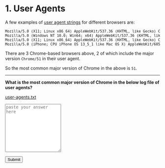 
# 1. User Agents

A few examples of [user agent strings](https://developer.mozilla.org/en-US/docs/Web/HTTP/Headers/User-Agent) for different browsers are:

<small>
<pre style="max-width: 100%; overflow-x: scroll">
Mozilla/5.0 (X11; Linux x86_64) AppleWebKit/537.36 (KHTML, like Gecko) Chrome/51.0.2704.103 Safari/537.36
Mozilla/5.0 (Windows NT 10.0; Win64; x64) AppleWebKit/537.36 (KHTML, like Gecko) Chrome/91.0.4472.124 Safari/537.36 Edg/91.0.864.59
Mozilla/5.0 (X11; Linux x86_64) AppleWebKit/537.36 (KHTML, like Gecko) Chrome/51.0.2704.106 Safari/537.36 OPR/38.0.2220.41
Mozilla/5.0 (iPhone; CPU iPhone OS 13_5_1 like Mac OS X) AppleWebKit/605.1.15 (KHTML, like Gecko) Version/13.1.1 Mobile/15E148 Safari/604.1
</pre>
</small>

There are 3 Chrome-based browsers above, 2 of which include the major version `Chrome/51` in their user agent.

So the most common major version of Chrome in the above is `51`.

---

**What is the most common major version of Chrome in the below log file of user agents?**

[user-agents.txt](testdata/user-agents.txt)

<textarea id="answer" rows="10" cols="20" placeholder="paste your answer here" data-hash="93a73825c1b761d11bf2b3f4dff760d07888d3fde05dcf55f1da84aa6041a5a8"></textarea>

<button id="check" type="button">Submit</button>

<script src="/oiler/validate.js"></script>
